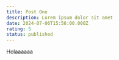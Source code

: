 ```yaml
---
title: Post One
description: Lorem ipsum dolor sit amet
date: 2024-07-06T15:56:00.000Z
rating: 5
status: published
---
```

Holaaaaaa
